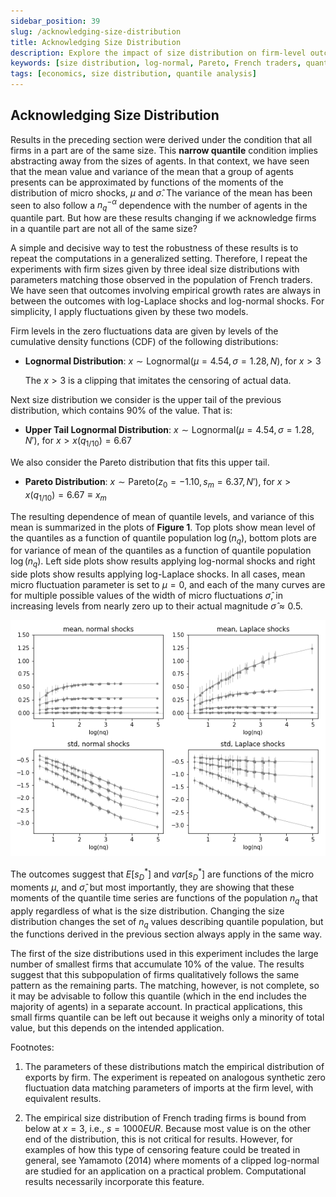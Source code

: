 ```yaml
---
sidebar_position: 39
slug: /acknowledging-size-distribution
title: Acknowledging Size Distribution
description: Explore the impact of size distribution on firm-level outcomes, examining log-normal and Pareto distributions in the context of French traders.
keywords: [size distribution, log-normal, Pareto, French traders, quantile]
tags: [economics, size distribution, quantile analysis]
---
```



## Acknowledging Size Distribution

Results in the preceding section were derived under the condition that all firms in a part are of the same size. This **narrow quantile** condition implies abstracting away from the sizes of agents. In that context, we have seen that the mean value and variance of the mean that a group of agents presents can be approximated by functions of the moments of the distribution of micro shocks, $\mu$ and $\hat \sigma$. The variance of the mean has been seen to also follow a $n_q^{-\alpha}$ dependence with the number of agents in the quantile part. But how are these results changing if we acknowledge firms in a quantile part are not all of the same size?

A simple and decisive way to test the robustness of these results is to repeat the computations in a generalized setting. Therefore, I repeat the experiments with firm sizes given by three ideal size distributions with parameters matching those observed in the population of French traders. We have seen that outcomes involving empirical growth rates are always in between the outcomes with log-Laplace shocks and log-normal shocks. For simplicity, I apply fluctuations given by these two models.

Firm levels in the zero fluctuations data are given by levels of the cumulative density functions (CDF) of the following distributions: 

- **Lognormal Distribution**: $x \sim \text{Lognormal}(\mu = 4.54, \sigma = 1.28, N)$, for $x>3$

  The $x>3$ is a clipping that imitates the censoring of actual data.

Next size distribution we consider is the upper tail of the previous distribution, which contains $90\%$ of the value. That is:

- **Upper Tail Lognormal Distribution**: $x \sim \text{Lognormal}(\mu = 4.54, \sigma = 1.28, N')$, for $x > x(q_{1/10}) = 6.67$

We also consider the Pareto distribution that fits this upper tail.

- **Pareto Distribution**: $x \sim \text{Pareto}(z_0 = -1.10, s_m = 6.37, N')$, for $x > x(q_{1/10}) = 6.67 \equiv x_m$

The resulting dependence of mean of quantile levels, and variance of this mean is summarized in the plots of **Figure 1**. Top plots show mean level of the quantiles as a function of quantile population $\log(n_q)$, bottom plots are for variance of mean of the quantiles as a function of quantile population $\log(n_q)$. Left side plots show results applying log-normal shocks and right side plots show results applying log-Laplace shocks. In all cases, mean micro fluctuation parameter is set to $\mu = 0$, and each of the many curves are for multiple possible values of the width of micro fluctuations $\hat \sigma$, in increasing levels from nearly zero up to their actual magnitude $\hat \sigma \approx 0.5$.

![Mean and standard deviation of group of agents appear clearly as functions of $\hat \sigma$, $n_q$.](./figures/size_dist_nqtest_0.png)

The outcomes suggest that $E[s^*_D]$ and $var[s^*_D]$ are functions of the micro moments $\mu$, and $\hat \sigma$, but most importantly, they are showing that these moments of the quantile time series are functions of the population $n_q$ that apply regardless of what is the size distribution. Changing the size distribution changes the set of $n_q$ values describing quantile population, but the functions derived in the previous section always apply in the same way.

The first of the size distributions used in this experiment includes the large number of smallest firms that accumulate 10\% of the value. The results suggest that this subpopulation of firms qualitatively follows the same pattern as the remaining parts. The matching, however, is not complete, so it may be advisable to follow this quantile (which in the end includes the majority of agents) in a separate account. In practical applications, this small firms quantile can be left out because it weighs only a minority of total value, but this depends on the intended application.

Footnotes:

1. The parameters of these distributions match the empirical distribution of exports by firm. The experiment is repeated on analogous synthetic zero fluctuation data matching parameters of imports at the firm level, with equivalent results.

2. The empirical size distribution of French trading firms is bound from below at $x = 3$, i.e., $s = 1000EUR$. Because most value is on the other end of the distribution, this is not critical for results. However, for examples of how this type of censoring feature could be treated in general, see Yamamoto (2014) where moments of a clipped log-normal are studied for an application on a practical problem. Computational results necessarily incorporate this feature.